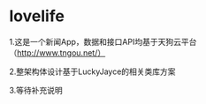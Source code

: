 # lovelife
1.这是一个新闻App，数据和接口API均基于天狗云平台（http://www.tngou.net/）

2.整架构体设计基于LuckyJayce的相关类库方案

3.等待补充说明
